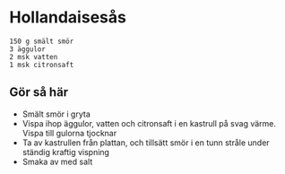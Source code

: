 # Hollandaisesås
```
150 g smält smör
3 äggulor
2 msk vatten
1 msk citronsaft
```

## Gör så här
* Smält smör i gryta
* Vispa ihop äggulor, vatten och citronsaft i en kastrull på svag värme. Vispa
  till gulorna tjocknar
* Ta av kastrullen från plattan, och tillsätt smör i en tunn stråle under
  ständig kraftig vispning
* Smaka av med salt
